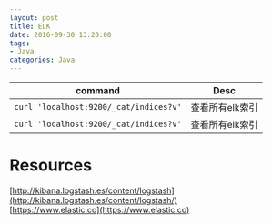 ```yaml
---
layout: post
title: ELK
date: 2016-09-30 13:20:00
tags:
- Java
categories: Java
---
```



|                     command                    |                      Desc                      |
| ---------------------------------------------- | ---------------------------------------------- |
| `curl 'localhost:9200/_cat/indices?v'`         | 查看所有elk索引                                  |
| `curl 'localhost:9200/_cat/indices?v'`         | 查看所有elk索引                                  |




# Resources
[http://kibana.logstash.es/content/logstash](http://kibana.logstash.es/content/logstash/)    
[https://www.elastic.co](https://www.elastic.co)
